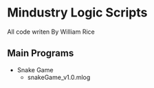 # Mindustry Logic Scripts
All code writen By William Rice

## Main Programs
- Snake Game
    - snakeGame_v1.0.mlog